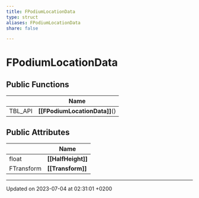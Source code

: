 ```yaml
---
title: FPodiumLocationData
type: struct
aliases: FPodiumLocationData
share: false

---
```


# FPodiumLocationData





## Public Functions

|                | Name           |
| -------------- | -------------- |
| TBL_API | **[[FPodiumLocationData]]**() |

## Public Attributes

|                | Name           |
| -------------- | -------------- |
| float | **[[HalfHeight]]**  |
| FTransform | **[[Transform]]**  |

-------------------------------

Updated on 2023-07-04 at 02:31:01 +0200